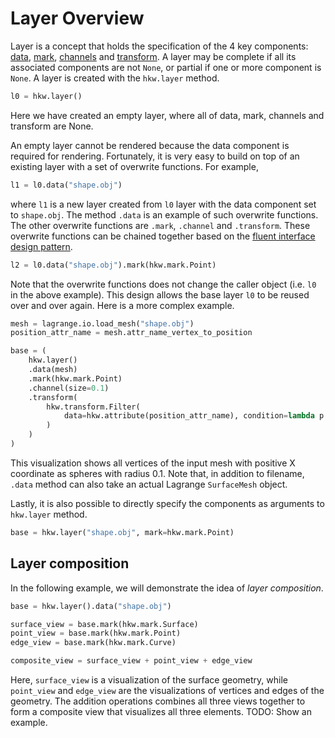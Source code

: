 # Layer Overview

Layer is a concept that holds the specification of the 4 key components: [data](guide/data.md),
[mark](guide/makr.md), [channels](guide/channel.md) and [transform](guide/transform.md). A layer may
be complete if all its associated components are not `None`, or partial if one or more component is
`None`. A layer is created with the `hkw.layer` method.

``` py
l0 = hkw.layer()
```

Here we have created an empty layer, where all of data, mark, channels and transform are None.

An empty layer cannot be rendered because the data component is required for rendering.
Fortunately, it is very easy to build on top of an existing layer with a set of
overwrite functions. For example,

``` py
l1 = l0.data("shape.obj")
```

where `l1` is a new layer created from `l0` layer with the data component set to `shape.obj`. The
method `.data` is an example of such overwrite functions. The other overwrite functions are `.mark`,
`.channel` and `.transform`. These overwrite functions can be chained together based on the [fluent
interface design pattern](https://en.wikipedia.org/wiki/Fluent_interface).

``` py
l2 = l0.data("shape.obj").mark(hkw.mark.Point)
```

Note that the overwrite functions does not change the caller object (i.e. `l0` in the above
example). This design allows the base layer `l0` to be reused over and over again. Here is a more
complex example.

``` py
mesh = lagrange.io.load_mesh("shape.obj")
position_attr_name = mesh.attr_name_vertex_to_position

base = (
    hkw.layer()
    .data(mesh)
    .mark(hkw.mark.Point)
    .channel(size=0.1)
    .transform(
        hkw.transform.Filter(
            data=hkw.attribute(position_attr_name), condition=lambda p: p[0] > 0
        )
    )
)
```

This visualization shows all vertices of the input mesh with positive X coordinate as spheres with
radius 0.1. Note that, in addition to filename, `.data` method can also take an actual Lagrange
`SurfaceMesh` object.

Lastly, it is also possible to directly specify the components as arguments to `hkw.layer` method.
```py
base = hkw.layer("shape.obj", mark=hkw.mark.Point)
```

## Layer composition

In the following example, we will demonstrate the idea of _layer composition_.

``` py
base = hkw.layer().data("shape.obj")

surface_view = base.mark(hkw.mark.Surface)
point_view = base.mark(hkw.mark.Point)
edge_view = base.mark(hkw.mark.Curve)

composite_view = surface_view + point_view + edge_view
```

Here, `surface_view` is a visualization of the surface geometry, while `point_view` and `edge_view`
are the visualizations of vertices and edges of the geometry. The addition operations combines all
three views together to form a composite view that visualizes all three elements. TODO: Show an
example.

